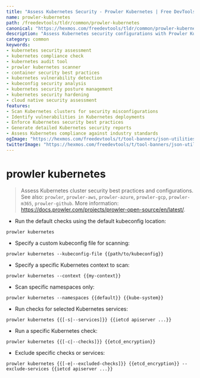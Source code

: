 ```yaml
---
title: "Assess Kubernetes Security - Prowler Kubernetes | Free DevTools"
name: prowler-kubernetes
path: /freedevtools/tldr/common/prowler-kubernetes
canonical: "https://hexmos.com/freedevtools/tldr/common/prowler-kubernetes/"
description: "Assess Kubernetes security configurations with Prowler Kubernetes. Identify vulnerabilities and ensure best practices. Free online tool, no registration required."
category: common
keywords:
- kubernetes security assessment
- kubernetes compliance check
- kubernetes audit tool
- prowler kubernetes scanner
- container security best practices
- kubernetes vulnerability detection
- kubeconfig security analysis
- kubernetes security posture management
- kubernetes security hardening
- cloud native security assessment
features:
- Scan Kubernetes clusters for security misconfigurations
- Identify vulnerabilities in Kubernetes deployments
- Enforce Kubernetes security best practices
- Generate detailed Kubernetes security reports
- Assess Kubernetes compliance against industry standards
ogImage: "https://hexmos.com/freedevtools/t/tool-banners/json-utilities-banner.png"
twitterImage: "https://hexmos.com/freedevtools/t/tool-banners/json-utilities-banner.png"
---
```


# prowler kubernetes

> Assess Kubernetes cluster security best practices and configurations.
> See also: `prowler`, `prowler-aws`, `prowler-azure`, `prowler-gcp`, `prowler-m365`, `prowler-github`.
> More information: <https://docs.prowler.com/projects/prowler-open-source/en/latest/>.

- Run the default checks using the default kubeconfig location:

`prowler kubernetes`

- Specify a custom kubeconfig file for scanning:

`prowler kubernetes --kubeconfig-file {{path/to/kubeconfig}}`

- Specify a specific Kubernetes context to scan:

`prowler kubernetes --context {{my-context}}`

- Scan specific namespaces only:

`prowler kubernetes --namespaces {{default}} {{kube-system}}`

- Run checks for selected Kubernetes services:

`prowler kubernetes {{[-s|--services]}} {{ietcd apiserver ...}}`

- Run a specific Kubernetes check:

`prowler kubernetes {{[-c|--checks]}} {{etcd_encryption}}`

- Exclude specific checks or services:

`prowler kubernetes {{[-e|--excluded-checks]}} {{etcd_encryption}} --exclude-services {{ietcd apiserver ...}}`
